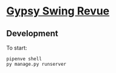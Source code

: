# **[Gypsy Swing Revue](https://gypsyswingrevue.com)**

## Development

To start:

    pipenve shell
    py manage.py runserver
